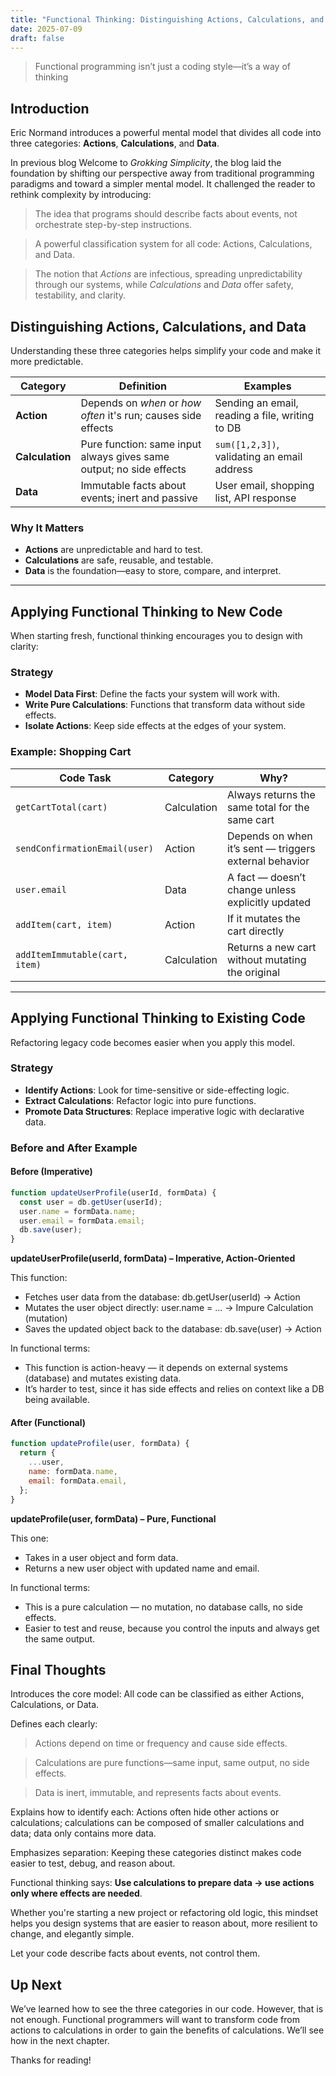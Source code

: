 ```yaml
---
title: "Functional Thinking: Distinguishing Actions, Calculations, and Data"
date: 2025-07-09
draft: false
---
```


> Functional programming isn’t just a coding style—it’s a way of thinking

## Introduction

Eric Normand introduces a powerful mental model that divides all code into three categories: **Actions**, **Calculations**, and **Data**.

In previous blog Welcome to _Grokking Simplicity_, the blog laid the foundation by shifting our perspective away from traditional programming paradigms and toward a simpler mental model. It challenged the reader to rethink complexity by introducing:

> The idea that programs should describe facts about events, not orchestrate step-by-step instructions.

> A powerful classification system for all code: Actions, Calculations, and Data.

> The notion that _Actions_ are infectious, spreading unpredictability through our systems, while _Calculations_ and _Data_ offer safety, testability, and clarity.

## Distinguishing Actions, Calculations, and Data

Understanding these three categories helps simplify your code and make it more predictable.

| Category        | Definition                                                          | Examples                                        |
| --------------- | ------------------------------------------------------------------- | ----------------------------------------------- |
| **Action**      | Depends on _when_ or _how often_ it's run; causes side effects      | Sending an email, reading a file, writing to DB |
| **Calculation** | Pure function: same input always gives same output; no side effects | `sum([1,2,3])`, validating an email address     |
| **Data**        | Immutable facts about events; inert and passive                     | User email, shopping list, API response         |

### Why It Matters

- **Actions** are unpredictable and hard to test.
- **Calculations** are safe, reusable, and testable.
- **Data** is the foundation—easy to store, compare, and interpret.

---

## Applying Functional Thinking to New Code

When starting fresh, functional thinking encourages you to design with clarity:

### Strategy

- **Model Data First**: Define the facts your system will work with.
- **Write Pure Calculations**: Functions that transform data without side effects.
- **Isolate Actions**: Keep side effects at the edges of your system.

### Example: Shopping Cart

| Code Task                      | Category    | Why?                                                   |
| ------------------------------ | ----------- | ------------------------------------------------------ |
| `getCartTotal(cart)`           | Calculation | Always returns the same total for the same cart        |
| `sendConfirmationEmail(user)`  | Action      | Depends on when it’s sent — triggers external behavior |
| `user.email`                   | Data        | A fact — doesn’t change unless explicitly updated      |
| `addItem(cart, item)`          | Action      | If it mutates the cart directly                        |
| `addItemImmutable(cart, item)` | Calculation | Returns a new cart without mutating the original       |

---

## Applying Functional Thinking to Existing Code

Refactoring legacy code becomes easier when you apply this model.

### Strategy

- **Identify Actions**: Look for time-sensitive or side-effecting logic.
- **Extract Calculations**: Refactor logic into pure functions.
- **Promote Data Structures**: Replace imperative logic with declarative data.

### Before and After Example

#### Before (Imperative)

```js
function updateUserProfile(userId, formData) {
  const user = db.getUser(userId);
  user.name = formData.name;
  user.email = formData.email;
  db.save(user);
}
```

**updateUserProfile(userId, formData) – Imperative, Action-Oriented**

This function:

- Fetches user data from the database: db.getUser(userId) -> Action
- Mutates the user object directly: user.name = ... -> Impure Calculation (mutation)
- Saves the updated object back to the database: db.save(user) -> Action

In functional terms:

- This function is action-heavy — it depends on external systems (database) and mutates existing data.
- It’s harder to test, since it has side effects and relies on context like a DB being available.

#### After (Functional)

```js
function updateProfile(user, formData) {
  return {
    ...user,
    name: formData.name,
    email: formData.email,
  };
}
```

**updateProfile(user, formData) – Pure, Functional**

This one:

- Takes in a user object and form data.
- Returns a new user object with updated name and email.

In functional terms:

- This is a pure calculation — no mutation, no database calls, no side effects.
- Easier to test and reuse, because you control the inputs and always get the same output.

## Final Thoughts

Introduces the core model: All code can be classified as either Actions, Calculations, or Data.

Defines each clearly:

> Actions depend on time or frequency and cause side effects.

> Calculations are pure functions—same input, same output, no side effects.

> Data is inert, immutable, and represents facts about events.

Explains how to identify each: Actions often hide other actions or calculations; calculations can be composed of smaller calculations and data; data only contains more data.

Emphasizes separation: Keeping these categories distinct makes code easier to test, debug, and reason about.

Functional thinking says: **Use calculations to prepare data → use actions only where effects are needed**.

Whether you're starting a new project or refactoring old logic, this mindset helps you design systems that are easier to reason about, more resilient to change, and elegantly simple.

Let your code describe facts about events, not control them.

## Up Next

We’ve learned how to see the three categories in our code. However, that is not enough. Functional programmers will want to transform code from actions to calculations in order to gain the benefits of calculations. We’ll see how in the next chapter.

Thanks for reading!
